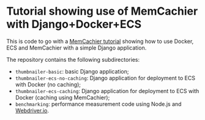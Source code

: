 # Tutorial showing use of MemCachier with Django+Docker+ECS

This is code to go with a [MemCachier
tutorial](https://blog.memcachier.com/2018/06/27/django-docker-ecs-tutorial/)
showing how to use Docker, ECS and MemCachier with a simple Django
application.

The repository contains the following subdirectories:

- `thumbnailer-basic`: basic Django application;
- `thumbnailer-ecs-no-caching`: Django application for deployment to
  ECS with Docker (no caching);
- `thumbnailer-ecs-caching`: Django application for deployment to ECS
  with Docker (caching using MemCachier);
- `benchmarking`: performance measurement code using Node.js and
  [Webdriver.io](http://webdriver.io).
